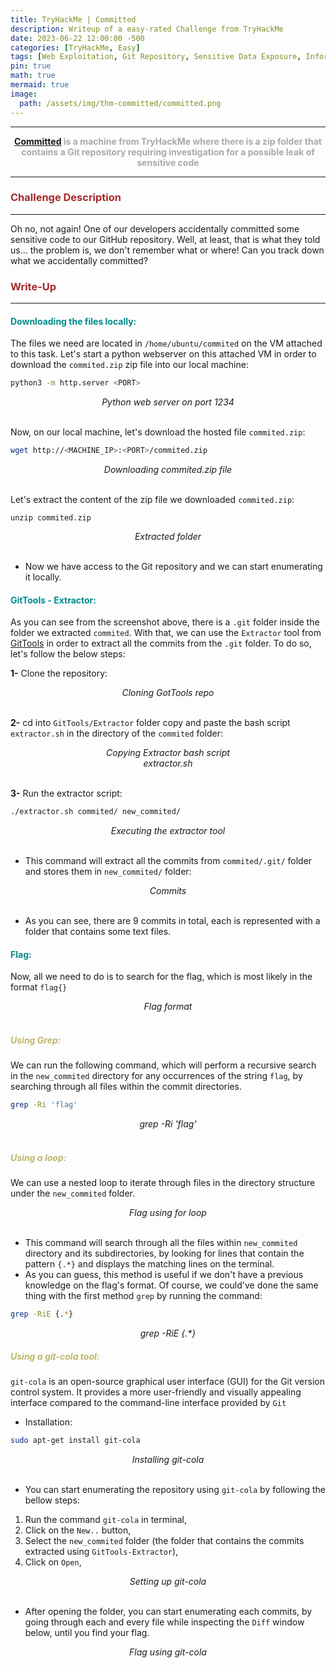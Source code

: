 ```yaml
---
title: TryHackMe | Committed
description: Writeup of a easy-rated Challenge from TryHackMe
date: 2023-06-22 12:00:00 -500
categories: [TryHackMe, Easy]
tags: [Web Exploitation, Git Repository, Sensitive Data Exposure, Information Disclosure, git-cola, git]
pin: true
math: true
mermaid: true
image:
  path: /assets/img/thm-committed/committed.png
---
```



***

<center><strong><font color="DarkGray"><a href="https://tryhackme.com/room/committed" target="_blank"><er>Committed</er></a> is a machine from TryHackMe where there is a zip folder that contains a Git repository requiring investigation for a possible leak of sensitive code</font></strong></center>

***

### **<strong><font color="Brown">Challenge Description</font></strong>**
***
Oh no, not again! One of our developers accidentally committed some sensitive code to our GitHub repository. Well, at least, that is what they told us... the problem is, we don't remember what or where! Can you track down what we accidentally committed?

### **<strong><font color="Brown">Write-Up</font></strong>**
***
#### **<strong><font color="DarkCyan">Downloading the files locally:</font></strong>**
The files we need are located in `/home/ubuntu/commited` on the VM attached to this task. Let's start a python webserver on this attached VM in order to download the `commited.zip` zip file into our local machine:
```bash
python3 -m http.server <PORT>
```
<img src="https://raw.githubusercontent.com/YounesTasra-R4z3rSw0rd/YounesTasra-R4z3rSw0rd.github.io/main/assets/img/thm-committed/2023-06-21 17_36_47-TryHackMe _ Committed — Mozilla Firefox.png" alt="">
<center><i>Python web server on port 1234</i></center>
<br/>

Now, on our local machine, let's download the hosted file `commited.zip`:
```bash
wget http://<MACHINE_IP>:<PORT>/commited.zip
```
<img src="https://raw.githubusercontent.com/YounesTasra-R4z3rSw0rd/YounesTasra-R4z3rSw0rd.github.io/main/assets/img/thm-committed/2023-06-21 17_38_48-HACKING_MACHINE - VMware Workstation 17 Player (Non-commercial use only).png" alt="">
<center><i>Downloading commited.zip file</i></center>
<br/>

Let's extract the content of the zip file we downloaded `commited.zip`:
```shell
unzip commited.zip
```
<img src="https://raw.githubusercontent.com/YounesTasra-R4z3rSw0rd/YounesTasra-R4z3rSw0rd.github.io/main/assets/img/thm-committed/2023-06-21 17_41_16-HACKING_MACHINE - VMware Workstation 17 Player (Non-commercial use only).png" alt="">
<center><i>Extracted folder</i></center>
<br/>

* Now we have access to the Git repository and we can start enumerating it locally.

#### **<strong><font color="DarkCyan">GitTools - Extractor:</font></strong>**
As you can see from the screenshot above, there is a `.git` folder inside the folder we extracted `commited`. With that, we can use the `Extractor` tool from [GitTools](https://github.com/internetwache/GitTools#extractor) in order to extract all the commits from the `.git` folder.
To do so, let's follow the below steps:

**1-** Clone the repository:
<br/>
<img src="https://raw.githubusercontent.com/YounesTasra-R4z3rSw0rd/YounesTasra-R4z3rSw0rd.github.io/main/assets/img/thm-committed/2023-06-21 18_34_07-HACKING_MACHINE - VMware Workstation 17 Player (Non-commercial use only).png" alt="">
<center><i>Cloning GotTools repo</i></center>
<br/>

**2-** cd into ``GitTools/Extractor`` folder copy and paste the bash script `extractor.sh` in the directory of the `commited` folder:
<br/>
<img src="https://raw.githubusercontent.com/YounesTasra-R4z3rSw0rd/YounesTasra-R4z3rSw0rd.github.io/main/assets/img/thm-committed/2023-06-21 18_34_36-HACKING_MACHINE - VMware Workstation 17 Player (Non-commercial use only).png" alt="">
<center><i>Copying Extractor bash script</i></center>
<img src="https://raw.githubusercontent.com/YounesTasra-R4z3rSw0rd/YounesTasra-R4z3rSw0rd.github.io/main/assets/img/thm-committed/2023-06-21 18_36_30-HACKING_MACHINE - VMware Workstation 17 Player (Non-commercial use only).png" alt="">
<center><i>extractor.sh</i></center>
<br/>

**3-** Run the extractor script:
```bash
./extractor.sh commited/ new_commited/
```
<img src="https://raw.githubusercontent.com/YounesTasra-R4z3rSw0rd/YounesTasra-R4z3rSw0rd.github.io/main/assets/img/thm-committed/2023-06-21 18_38_31-HACKING_MACHINE - VMware Workstation 17 Player (Non-commercial use only).png" alt="">
<center><i>Executing the extractor tool</i></center>
<br/>

* This command will extract all the commits from ``commited/.git/`` folder and stores them in `new_commited/` folder:

<img src="https://raw.githubusercontent.com/YounesTasra-R4z3rSw0rd/YounesTasra-R4z3rSw0rd.github.io/main/assets/img/thm-committed/2023-06-21 18_41_34-HACKING_MACHINE - VMware Workstation 17 Player (Non-commercial use only).png" alt="">
<center><i>Commits</i></center>
<br/>

* As you can see, there are 9 commits in total, each is represented with a folder that contains some text files.

#### **<strong><font color="DarkCyan">Flag:</font></strong>**
Now, all we need to do is to search for the flag, which is most likely in the format `flag{}`
<br/>
<img src="https://raw.githubusercontent.com/YounesTasra-R4z3rSw0rd/YounesTasra-R4z3rSw0rd.github.io/main/assets/img/thm-committed/2023-06-21 18_43_27-TryHackMe _ Committed — Mozilla Firefox.png" alt="">
<center><i>Flag format</i></center>
<br/>

##### **<strong><font color="DarkKhaki">Using Grep:</font></strong>**
We can run the following command, which will perform a recursive search in the `new_commited` directory for any occurrences of the string `flag`, by searching through all files within the commit directories.
```bash
grep -Ri 'flag'
```
<img src="https://raw.githubusercontent.com/YounesTasra-R4z3rSw0rd/YounesTasra-R4z3rSw0rd.github.io/main/assets/img/thm-committed/2023-06-21 18_46_48-HACKING_MACHINE - VMware Workstation 17 Player (Non-commercial use only).png" alt="">
<center><i>grep -Ri 'flag'</i></center>
<br/>

##### **<strong><font color="DarkKhaki">Using a loop:</font></strong>**
We can use a nested loop to iterate through files in the directory structure under the `new_commited` folder.
<br/>
<img src="https://raw.githubusercontent.com/YounesTasra-R4z3rSw0rd/YounesTasra-R4z3rSw0rd.github.io/main/assets/img/thm-committed/2023-06-21 18_47_33-HACKING_MACHINE - VMware Workstation 17 Player (Non-commercial use only).png" alt="">
<center><i>Flag using for loop</i></center>
<br/>

* This command will search through all the files within `new_commited` directory and its subdirectories, by looking for lines that contain the pattern `{.*}` and displays the matching lines on the terminal.
* As you can guess, this method is useful if we don't have a previous knowledge on the flag's format. Of course, we could've done the same thing with the first method `grep` by running the command: 
```bash
grep -RiE {.*}
``` 
<img src="https://raw.githubusercontent.com/YounesTasra-R4z3rSw0rd/YounesTasra-R4z3rSw0rd.github.io/main/assets/img/thm-committed/2023-06-21 18_58_37-HACKING_MACHINE - VMware Workstation 17 Player (Non-commercial use only).png" alt="">
<center><i>grep -RiE {.*}</i></center>

##### **<strong><font color="DarkKhaki">Using a git-cola tool:</font></strong>**
``git-cola`` is an open-source graphical user interface (GUI) for the Git version control system. It provides a more user-friendly and visually appealing interface compared to the command-line interface provided by ``Git``
* Installation:
```bash
sudo apt-get install git-cola
```
<img src="https://raw.githubusercontent.com/YounesTasra-R4z3rSw0rd/YounesTasra-R4z3rSw0rd.github.io/main/assets/img/thm-committed/2023-06-22 19_52_22-HACKING_MACHINE - VMware Workstation 17 Player (Non-commercial use only).png" alt="">
<center><i>Installing git-cola</i></center>
<br/>

* You can start enumerating the repository using ``git-cola`` by following the bellow steps:
1. Run the command ``git-cola`` in terminal,
2. Click on the `New..` button,
3. Select the `new_commited` folder (the folder that contains the commits extracted using `GitTools-Extractor`),
4. Click on `Open`,

<img src="https://raw.githubusercontent.com/YounesTasra-R4z3rSw0rd/YounesTasra-R4z3rSw0rd.github.io/main/assets/img/thm-committed/2023-06-22 19_58_33-HACKING_MACHINE - VMware Workstation 17 Player (Non-commercial use only).png" alt="">
<center><i>Setting up git-cola</i></center>
<br/>

* After opening the folder, you can start enumerating each commits, by going through each and every file while inspecting the `Diff` window below, until you find your flag. 

<img src="https://raw.githubusercontent.com/YounesTasra-R4z3rSw0rd/YounesTasra-R4z3rSw0rd.github.io/main/assets/img/thm-committed/2023-06-22 19_56_36-HACKING_MACHINE - VMware Workstation 17 Player (Non-commercial use only).png" alt="">
<center><i>Flag using git-cola</i></center>
<br/>
